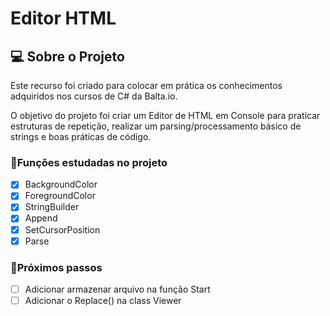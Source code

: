 # Editor HTML

## 💻 Sobre o Projeto

Este recurso foi criado para colocar em prática os conhecimentos adquiridos nos cursos de C# da Balta.io.

O objetivo do projeto foi criar um Editor de HTML em Console para praticar estruturas de repetição, realizar um parsing/processamento básico de strings e boas práticas de código.

### 📱Funções estudadas no projeto

- [x] BackgroundColor
- [x] ForegroundColor
- [x] StringBuilder
- [x] Append
- [x] SetCursorPosition
- [x] Parse

### 👟Próximos passos

- [ ] Adicionar armazenar arquivo na função Start
- [ ] Adicionar o Replace() na class Viewer
